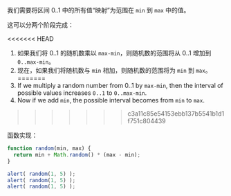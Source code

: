我们需要将区间 0..1 中的所有值“映射”为范围在 `min` 到 `max` 中的值。

这可以分两个阶段完成：

<<<<<<< HEAD
1. 如果我们将 0..1 的随机数乘以 `max-min`，则随机数的范围将从 0..1 增加到 `0..max-min`。
2. 现在，如果我们将随机数与 `min` 相加，则随机数的范围将为 `min` 到 `max`。
=======
1. If we multiply a random number from 0..1 by `max-min`, then the interval of possible values increases `0..1` to `0..max-min`.
2. Now if we add `min`, the possible interval becomes from `min` to `max`.
>>>>>>> c3a11c85e54153ebb137b5541b1d1f751c804439

函数实现：

```js run
function random(min, max) {
  return min + Math.random() * (max - min);
}

alert( random(1, 5) ); 
alert( random(1, 5) ); 
alert( random(1, 5) ); 
```

